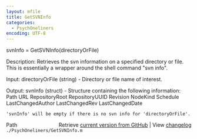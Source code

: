 ```yaml
---
layout: mfile
title: GetSVNInfo
categories:
  - PsychOneliners
encoding: UTF-8
---
```


 svnInfo = GetSVNInfo\(directoryOrFile\)

 Description:
 Retrieves the svn information on a specified directory or file.  This is
 essentially a wrapper around the shell command "svn info".

 Input:
 directoryOrFile \(string\) - Directory or file name of interest.

 Output:
 svnInfo \(struct\) - Structure containing the following information:
   Path
    URL
    RepositoryRoot
    RepositoryUUID
    Revision
    NodeKind
    Schedule
    LastChangedAuthor
    LastChangedRev
    LastChangedDate

    'svnInfo' will be empty if there is no svn info for 'directoryOrFile'.


<div class="code_header" style="text-align:right;">
  <span style="float:left;">Path&nbsp;&nbsp;</span> <span class="counter">Retrieve <a href=
  "https://raw.github.com/Psychtoolbox-3/Psychtoolbox-3/beta/./PsychOneliners/GetSVNInfo.m">current version from GitHub</a> | View <a href=
  "https://github.com/Psychtoolbox-3/Psychtoolbox-3/commits/beta/./PsychOneliners/GetSVNInfo.m">changelog</a></span>
</div>
<div class="code">
  <code>./PsychOneliners/GetSVNInfo.m</code>
</div>
